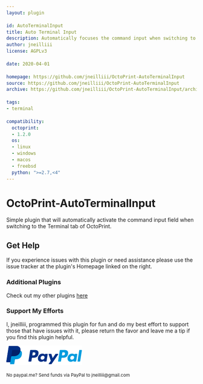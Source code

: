 ```yaml
---
layout: plugin

id: AutoTerminalInput
title: Auto Terminal Input
description: Automatically focuses the command input when switching to the Terminal tab in OctoPrint.
author: jneilliii
license: AGPLv3

date: 2020-04-01

homepage: https://github.com/jneilliii/OctoPrint-AutoTerminalInput
source: https://github.com/jneilliii/OctoPrint-AutoTerminalInput
archive: https://github.com/jneilliii/OctoPrint-AutoTerminalInput/archive/master.zip

tags:
- terminal

compatibility:
  octoprint:
  - 1.2.0
  os:
  - linux
  - windows
  - macos
  - freebsd
  python: ">=2.7,<4"
---
```


# OctoPrint-AutoTerminalInput

Simple plugin that will automatically activate the command input field when switching to the Terminal tab of OctoPrint.

## Get Help

If you experience issues with this plugin or need assistance please use the issue tracker at the plugin's Homepage linked on the right.

### Additional Plugins

Check out my other plugins [here](https://plugins.octoprint.org/by_author/#jneilliii)

### Support My Efforts
I, jneilliii, programmed this plugin for fun and do my best effort to support those that have issues with it, please return the favor and leave me a tip if you find this plugin helpful.

[![paypal](/assets/img/plugins/AutoTerminalInput/paypal-with-text.png)](https://paypal.me/jneilliii)

<small>No paypal.me? Send funds via PayPal to jneilliii&#64;gmail&#46;com</small>

